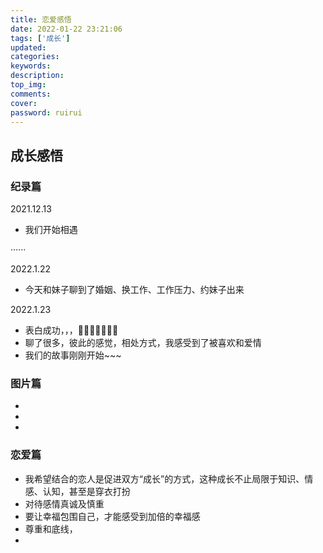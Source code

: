 ```yaml
---
title: 恋爱感悟
date: 2022-01-22 23:21:06
tags: ['成长']
updated:
categories:
keywords:
description:
top_img:
comments:
cover:
password: ruirui
---
```


## 成长感悟



### 纪录篇

2021.12.13

- 我们开始相遇



······



2022.1.22

- 今天和妹子聊到了婚姻、换工作、工作压力、约妹子出来

2022.1.23

- 表白成功，，，🤞🤞🤞🤞🥰🥰🥰
- 聊了很多，彼此的感觉，相处方式，我感受到了被喜欢和爱情
- 我们的故事刚刚开始~~~



### 图片篇

- 
- 
- 



### 恋爱篇

- 我希望结合的恋人是促进双方“成长”的方式，这种成长不止局限于知识、情感、认知，甚至是穿衣打扮
- 对待感情真诚及慎重
- 要让幸福包围自己，才能感受到加倍的幸福感
- 尊重和底线，
- 

